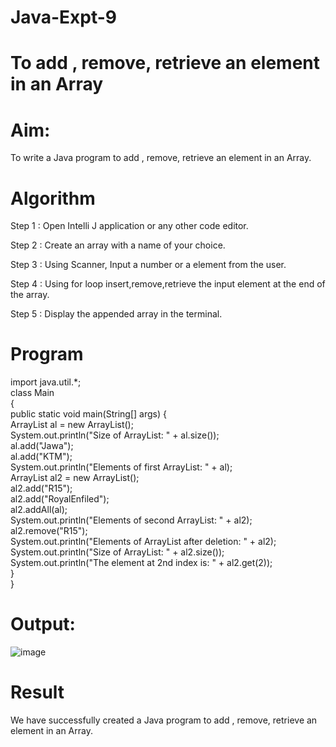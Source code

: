 # Java-Expt-9
# To add , remove, retrieve an element in an Array
# Aim:
To write a Java program to add , remove, retrieve an element in an Array.

# Algorithm
Step 1 : Open Intelli J application or any other code editor.

Step 2 : Create an array with a name of your choice.

Step 3 : Using Scanner, Input a number or a element from the user.

Step 4 : Using for loop insert,remove,retrieve the input element at the end of the array.

Step 5 : Display the appended array in the terminal.

# Program

import java.util.*;<br>
class Main<br>
{<br>
    public static void main(String[] args) {<br>
        ArrayList<String> al = new ArrayList<String>();<br>
        System.out.println("Size of ArrayList: " + al.size());<br>
        al.add("Jawa");<br>
        al.add("KTM");<br>
        System.out.println("Elements of first ArrayList: " + al);<br>
        ArrayList<String> al2 = new ArrayList<String>();<br>
        al2.add("R15");<br>
        al2.add("RoyalEnfiled");<br>
        al2.addAll(al);<br>
        System.out.println("Elements of second ArrayList: " + al2);<br>
        al2.remove("R15");<br>
        System.out.println("Elements of ArrayList after deletion: " + al2);<br>
        System.out.println("Size of ArrayList: " + al2.size());<br>
        System.out.println("The element at 2nd index is: " + al2.get(2));<br>
    }<br>
}<br>

# Output:
![image](https://github.com/Anuayshh/Java-Expt-9/assets/127651217/a1541fee-8d40-4c37-bbad-c3e143983662)


# Result
We have successfully created a Java program to add , remove, retrieve an element in an Array.
